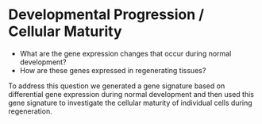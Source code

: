 # Developmental Progression / Cellular Maturity 
* What are the gene expression changes that occur during normal development?
* How are these genes expressed in regenerating tissues?

To address this question we generated a gene signature based on differential gene expression during normal development and then used this gene signature to investigate the cellular maturity of individual cells during regeneration. 


